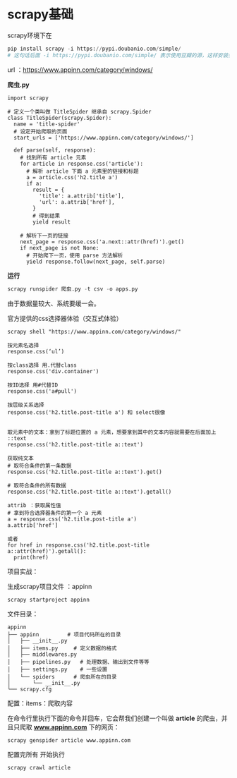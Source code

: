 # scrapy基础



scrapy环境下在

```python
pip install scrapy -i https://pypi.doubanio.com/simple/
# 这句话后面 -i https://pypi.doubanio.com/simple/ 表示使用豆瓣的源，这样安装会更快
```

url ：https://www.appinn.com/category/windows/



**爬虫.py**

```
import scrapy

# 定义一个类叫做 TitleSpider 继承自 scrapy.Spider
class TitleSpider(scrapy.Spider):
  name = 'title-spider'
  # 设定开始爬取的页面
  start_urls = ['https://www.appinn.com/category/windows/']

  def parse(self, response):
    # 找到所有 article 元素
    for article in response.css('article'):
      # 解析 article 下面 a 元素里的链接和标题
      a = article.css('h2.title a')
      if a:
        result = {
          'title': a.attrib['title'],
          'url': a.attrib['href'],
        }
        # 得到结果
        yield result

    # 解析下一页的链接
    next_page = response.css('a.next::attr(href)').get()
    if next_page is not None:
      # 开始爬下一页，使用 parse 方法解析
      yield response.follow(next_page, self.parse)
```



**运行**

```python
scrapy runspider 爬虫.py -t csv -o apps.py
```

由于数据量较大、系统要缓一会。



官方提供的css选择器体验（交互式体验）

```
scrapy shell "https://www.appinn.com/category/windows/"
```

```
按元素名选择
response.css(‘ul’)

按class选择 用.代替class
response.css('div.container')

按ID选择 用#代替ID
response.css('a#pull')

按层级关系选择
response.css('h2.title.post-title a') 和 select很像


取元素中的文本：拿到了标题位置的 a 元素，想要拿到其中的文本内容就需要在后面加上 ::text
response.css('h2.title.post-title a::text')

获取纯文本
# 取符合条件的第一条数据
response.css('h2.title.post-title a::text').get()

# 取符合条件的所有数据
response.css('h2.title.post-title a::text').getall()

attrib ：获取属性值
# 拿到符合选择器条件的第一个 a 元素
a = response.css('h2.title.post-title a')
a.attrib['href']

或者
for href in response.css('h2.title.post-title a::attr(href)').getall():
  print(href)
```



项目实战：



生成scrapy项目文件 ：appinn

```
scrapy startproject appinn
```



文件目录：

```
appinn
├── appinn         # 项目代码所在的目录
│   ├── __init__.py
│   ├── items.py     # 定义数据的格式
│   ├── middlewares.py
│   ├── pipelines.py   # 处理数据、输出到文件等等
│   ├── settings.py    # 一些设置
│   └── spiders      # 爬虫所在的目录
│       └── __init__.py
└── scrapy.cfg
```

配置：items：爬取内容

在命令行里执行下面的命令并回车，它会帮我们创建一个叫做 **article** 的爬虫，并且只爬取 **www.appinn.com** 下的网页：

```
scrapy genspider article www.appinn.com
```



配置完所有 开始执行

```
scrapy crawl article
```





